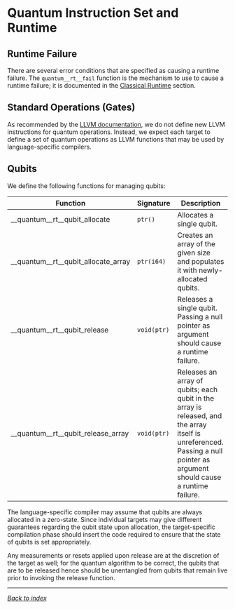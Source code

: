 # Quantum Instruction Set and Runtime

## Runtime Failure

There are several error conditions that are specified as causing a runtime
failure. The `quantum__rt__fail` function is the mechanism to use to cause a
runtime failure; it is documented in the [Classical
Runtime](3_Classical_Runtime.md) section.

## Standard Operations (Gates)

As recommended by the [LLVM
documentation](https://llvm.org/docs/ExtendingLLVM.html), we do not define new
LLVM instructions for quantum operations. Instead, we expect each target to
define a set of quantum operations as LLVM functions that may be used by
language-specific compilers.

## Qubits

We define the following functions for managing qubits:

| Function                            | Signature       | Description |
|-------------------------------------|-----------------|-------------|
| __quantum__rt__qubit_allocate       | `ptr()`     | Allocates a single qubit. |
| __quantum__rt__qubit_allocate_array | `ptr(i64)`  | Creates an array of the given size and populates it with newly-allocated qubits. |
| __quantum__rt__qubit_release        | `void(ptr)` | Releases a single qubit. Passing a null pointer as argument should cause a runtime failure. |
| __quantum__rt__qubit_release_array  | `void(ptr)` | Releases an array of qubits; each qubit in the array is released, and the array itself is unreferenced. Passing a null pointer as argument should cause a runtime failure. |

The language-specific compiler may assume that qubits are always allocated in a
zero-state. Since individual targets may give different guarantees regarding the
qubit state upon allocation, the target-specific compilation phase should insert
the code required to ensure that the state of qubits is set appropriately.

Any measurements or resets applied upon release are at the discretion of the
target as well; for the quantum algorithm to be correct, the qubits that are to
be released hence should be unentangled from qubits that remain live prior to
invoking the release function.

---
_[Back to index](README.md)_
